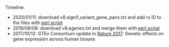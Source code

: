 

Timeline: 

* 2020/01/11: download v8.signif_variant_gene_pairs.txt and add rs ID to the files with [perl script]()
* 2019/08/08: download v8.egenes.txt and merge them with [perl script]()
* 2017/10/12: GTEx Consortium update in [Nature 2017](https://www.nature.com/articles/nature24277): Genetic effects on gene expression across human tissues
